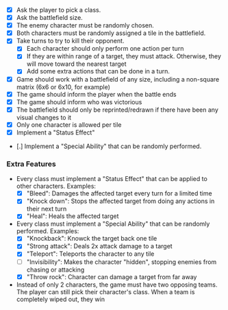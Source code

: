 - [x] Ask the player to pick a class.
- [x] Ask the battlefield size.
- [x] The enemy character must be randomly chosen.
- [x] Both characters must be randomly assigned a tile in the battlefield.
- [x] Take turns to try to kill their opponent.
    - [x] Each character should only perform one action per turn
    - [x] If they are within range of a target, they must attack. Otherwise, they will move toward the nearest target
    - [X] Add some extra actions that can be done in a turn.
- [x] Game should work with a battlefield of any size, including a non-square matrix (6x6 or 6x10, for example)
- [x] The game should inform the player when the battle ends
- [x] The game should inform who was victorious
- [x] The battlefield should only be reprinted/redrawn if there have been any visual changes to it
- [x] Only one character is allowed per tile
- [x] Implement a "Status Effect"
- [.] Implement a "Special Ability" that can be randomly performed.

### Extra Features

- Every class must implement a "Status Effect" that can be applied to other characters. Examples:
    - [x] "Bleed": Damages the affected target every turn for a limited time
    - [x] "Knock down": Stops the affected target from doing any actions in their next turn
    - [x] "Heal": Heals the affected target
- Every class must implement a "Special Ability" that can be randomly performed. Examples:
    - [x] "Knockback": Knowck the target back one tile
    - [x] "Strong attack": Deals 2x attack damage to a target
    - [x] "Teleport": Teleports the character to any tile
    - [ ] "Invisibility": Makes the character "hidden", stopping enemies from chasing or attacking
    - [x] "Throw rock": Character can damage a target from far away
- Instead of only 2 characters, the game must have two opposing teams. The player can still pick their character's class. When a team is completely wiped out, they win